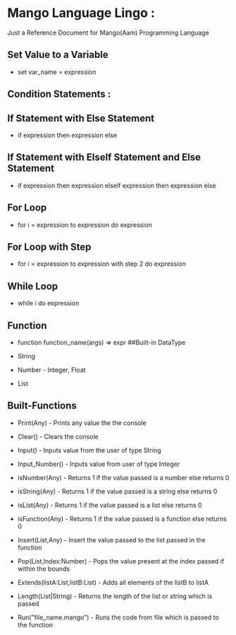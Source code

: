 # Mango Language Lingo :
Just a Reference Document for Mango(Aam) Programming Language 

## Set Value to a Variable 
* set var_name = expression


## Condition Statements :

## If Statement with Else Statement

* if expression then expression else 

## If Statement with ElseIf Statement and Else Statement 

* if expression then expression elseif expression then expression else

## For Loop

* for i = expression to expression do expression 

## For Loop with Step 

* for i = expression to expression with step 2 do expression 

## While Loop

* while i do expression 


## Function 

* function function_name(args) => expr
##Built-in DataType

* String
* Number - Integer, Float 
* List 


## Built-Functions

* Print(Any) - Prints any value the the console 

* Clear() - Clears the console 

* Input() - Inputs value from the user of type String 

* Input_Number() - Inputs value from user of type Integer

* isNumber(Any) - Returns 1 if the value passed is a number else returns 0 

* isString(Any) - Returns 1 if the value passed is a string else returns 0 

* isList(Any) - Returns 1 if the value passed is a list else returns 0 

* isFunction(Any) - Returns 1 if the value passed is a function else returns 0 

* Insert(List,Any) - Insert the value passed to the list passed in the function 

* Pop(List,Index:Number) - Pops the value present at the index passed if within the bounds

* Extends(listA:List,listB:List) - Adds all elements of the listB to listA

* Length(List|String) - Returns the length of the list or string which is passed 

* Run("file_name.mango") - Runs the code from file which is passed to the function